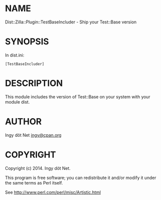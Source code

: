 # NAME

Dist::Zilla::Plugin::TestBaseIncluder - Ship your Test::Base version

# SYNOPSIS

In dist.ini:

    [TestBaseIncluder]

# DESCRIPTION

This module includes the version of Test::Base on your system with your module
dist.

# AUTHOR

Ingy döt Net <ingy@cpan.org>

# COPYRIGHT

Copyright (c) 2014. Ingy döt Net.

This program is free software; you can redistribute it and/or modify it
under the same terms as Perl itself.

See http://www.perl.com/perl/misc/Artistic.html
